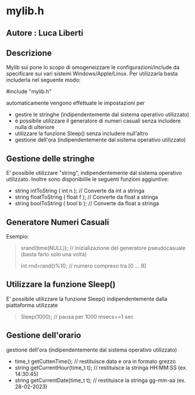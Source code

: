 # mylib.h

## Autore : Luca Liberti 

## Descrizione
Mylib sui pone lo scopo di omogeneizzare le configurazioni/include da specificare sui vari sistemi Windows/Apple/Linux.
Per utilizzarla basta includerla nel seguente modo:

 \#include "mylib.h"

automaticamente vengono effettuate le impostazioni per 
* gestire le stringhe (indipendentemente dal sistema operativo utilizzato)
* è possibile utilizzare il generatore di numeri casuali senza includere nulla di ulteriore
* utilizzare la funzione Sleep() senza includere null'altro
* gestione dell'ora (indipendentemente dal sistema operativo utilizzato)

## Gestione delle stringhe
E' possibile utilizzare "string", indipendentemente dal sistema operativo utilizzato. 
Inoltre sono disponibilile le seguenti funzioni aggiuntive:
- string intToString ( int n );       // Converte da int a stringa
- string floatToString ( float f );   // Converte da float a stringa
- string boolToString ( bool b );     // Converte da float a stringa
    

## Generatore Numeri Casuali
Esempio:
> srand(time(NULL));  // inizializazione del generatore pseudocasuale (basta farlo solo una volta)
> 
> int rnd=rand()%10;  // numero compreso tra [0 ... 9] 

## Utilizzare la funzione Sleep()
E' possibile utilizzare la funzione Sleep() indipendentemente dalla piattaforma utilizzate 
> Sleep(1000); // pausa per 1000 msecs==1 sec


## Gestione dell'orario
gestione dell'ora (indipendentemente dal sistema operativo utilizzato)
- time_t getCuttenTime();             // restituisce data e ora in formato grezzo
- string getCurrentHour(time_t t);    // restituisce la stringa HH:MM:SS (ex. 14:30:45)
- string getCurrentDate(time_t t);    // restituisce la stringa gg-mm-aa (ex. 28-02-2023)

